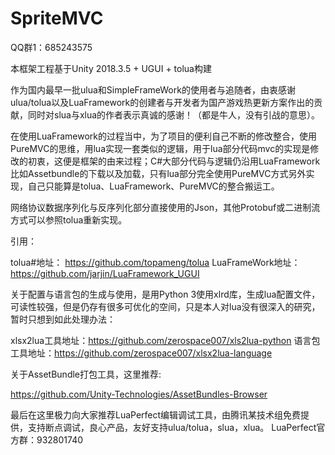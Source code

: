# SpriteMVC
QQ群1：685243575

本框架工程基于Unity 2018.3.5 + UGUI + tolua构建

作为国内最早一批ulua和SimpleFrameWork的使用者与追随者，由衷感谢ulua/tolua以及LuaFramework的创建者与开发者为国产游戏热更新方案作出的贡献，同时对slua与xlua的作者表示真诚的感谢！（都是牛人，没有引战的意思）。

在使用LuaFramework的过程当中，为了项目的便利自己不断的修改整合，使用PureMVC的思维，用lua实现一套类似的逻辑，用于lua部分代码mvc的实现是修改的初衷，这便是框架的由来过程；C#大部分代码与逻辑仍沿用LuaFramework比如Assetbundle的下载以及加载，只有lua部分完全使用PureMVC方式另外实现，自己只能算是tolua、LuaFramework、PureMVC的整合搬运工。

网络协议数据序列化与反序列化部分直接使用的Json，其他Protobuf或二进制流方式可以参照tolua重新实现。

引用：

tolua#地址： https://github.com/topameng/tolua
LuaFrameWork地址：https://github.com/jarjin/LuaFramework_UGUI 

关于配置与语言包的生成与使用，是用Python 3使用xlrd库，生成lua配置文件，可读性较强，但是仍存有很多可优化的空间，只是本人对lua没有很深入的研究，暂时只想到如此处理办法：

xlsx2lua工具地址：https://github.com/zerospace007/xls2lua-python
语言包工具地址：https://github.com/zerospace007/xlsx2lua-language

关于AssetBundle打包工具，这里推荐:

https://github.com/Unity-Technologies/AssetBundles-Browser

最后在这里极力向大家推荐LuaPerfect编辑调试工具，由腾讯某技术组免费提供，支持断点调试，良心产品，友好支持ulua/tolua，slua，xlua。
LuaPerfect官方群：932801740
